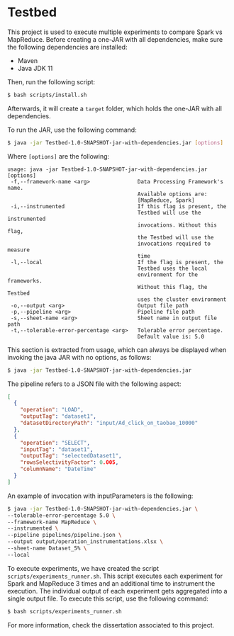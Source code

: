 # Testbed
This project is used to execute multiple experiments to compare Spark vs MapReduce.
Before creating a one-JAR with all dependencies, make sure the following dependencies
are installed:
- Maven
- Java JDK 11

Then, run the following script:
```bash
$ bash scripts/install.sh
```
Afterwards, it will create a `target` folder, which holds the one-JAR with all dependencies.

To run the JAR, use the following command:
```bash
$ java -jar Testbed-1.0-SNAPSHOT-jar-with-dependencies.jar [options]
```
Where `[options]` are the following:

```
usage: java -jar Testbed-1.0-SNAPSHOT-jar-with-dependencies.jar [options]
 -f,--framework-name <arg>               Data Processing Framework's name.
                                         Available options are:
                                         [MapReduce, Spark]
 -i,--instrumented                       If this flag is present, the
                                         Testbed will use the instrumented
                                         invocations. Without this flag,
                                         the Testbed will use the
                                         invocations required to measure
                                         time
 -l,--local                              If the flag is present, the
                                         Testbed uses the local
                                         environment for the frameworks.
                                         Without this flag, the Testbed
                                         uses the cluster environment
 -o,--output <arg>                       Output file path
 -p,--pipeline <arg>                     Pipeline file path
 -s,--sheet-name <arg>                   Sheet name in output file path
 -t,--tolerable-error-percentage <arg>   Tolerable error percentage.
                                         Default value is: 5.0
```

This section is extracted from usage, which can always be displayed when invoking
the java JAR with no options, as follows:
```bash
$ java -jar Testbed-1.0-SNAPSHOT-jar-with-dependencies.jar
```

The pipeline refers to a JSON file with the following aspect:
```JSON
[
  {
    "operation": "LOAD",
    "outputTag": "dataset1",
    "datasetDirectoryPath": "input/Ad_click_on_taobao_10000"
  },
  {
    "operation": "SELECT",
    "inputTag": "dataset1",
    "outputTag": "selectedDataset1",
    "rowsSelectivityFactor": 0.005,
    "columnName": "DateTime"
  }
]
```

An example of invocation with inputParameters is the following:
```bash
$ java -jar Testbed-1.0-SNAPSHOT-jar-with-dependencies.jar \
--tolerable-error-percentage 5.0 \
--framework-name MapReduce \
--instrumented \
--pipeline pipelines/pipeline.json \
--output output/operation_instrumentations.xlsx \
--sheet-name Dataset_5% \
--local
```

To execute experiments, we have created the script `scripts/experiments_runner.sh`.
This script executes each experiment for Spark and MapReduce 3 times and an additional time to instrument the execution.
The individual output of each experiment gets aggregated into a single output file.
To execute this script, use the following command:
```bash
$ bash scripts/experiments_runner.sh
```

[comment]: # (TODO: Add link)
For more information, check the dissertation associated to this project.